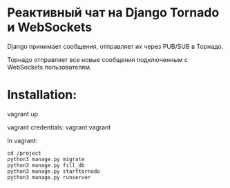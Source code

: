 # Реактивный чат на Django Tornado и WebSockets

Django принимает сообщения, отправляет их через PUB/SUB в Торнадо.

Торнадо отправляет все новые сообщения подключенным с WebSockets пользователям.


# Installation:

vagrant up

vagrant credentials: vagrant:vagrant

In vagrant:

    cd /project
    python3 manage.py migrate
    python3 manage.py fill_db
    python3 manage.py starttornado
    python3 manage.py runserver